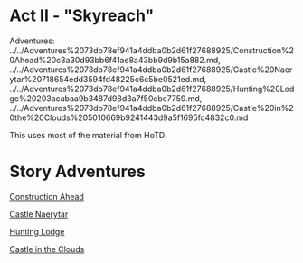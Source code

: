 # Act II - "Skyreach"

Adventures: ../../Adventures%2073db78ef941a4ddba0b2d61f27688925/Construction%20Ahead%20c3a30d93bb6f41ae8a43bb9d9b15a882.md, ../../Adventures%2073db78ef941a4ddba0b2d61f27688925/Castle%20Naerytar%20718654edd3594fd48225c6c5be0521ed.md, ../../Adventures%2073db78ef941a4ddba0b2d61f27688925/Hunting%20Lodge%20203acabaa9b3487d98d3a7f50cbc7759.md, ../../Adventures%2073db78ef941a4ddba0b2d61f27688925/Castle%20in%20the%20Clouds%205010669b9241443d9a5f1695fc4832c0.md

This uses most of the material from HoTD.

# Story Adventures

[Construction Ahead](../../Adventures/%F0%9F%9A%A7%20Construction%20Ahead.md) 

[Castle Naerytar](../../Adventures/%F0%9F%8F%B0%20Castle%20Naerytar/%21index.md) 

[Hunting Lodge](../../Adventures/%F0%9F%A6%8C%20Hunting%20Lodge/%21index.md) 

[Castle in the Clouds](../../Adventures/%E2%98%81%EF%B8%8F%20Castle%20in%20the%20Clouds/%21index.md)
